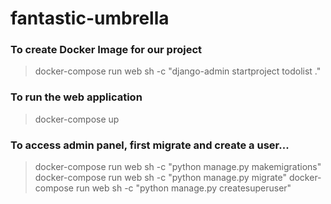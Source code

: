 # fantastic-umbrella

### To create Docker Image for our project
> docker-compose run web sh -c "django-admin startproject todolist ."

### To run the web application
> docker-compose up

### To access admin panel, first migrate and create a user...
> docker-compose run web sh -c "python manage.py makemigrations"
> docker-compose run web sh -c "python manage.py migrate"
> docker-compose run web sh -c "python manage.py createsuperuser"